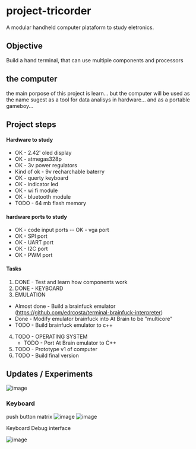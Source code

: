 # project-tricorder

A modular handheld computer plataform to study eletronics. 

## Objective 

Build a hand terminal, that can use multiple components and processors

## the computer 

the main porpose of this project is learn... but the computer will be used as the name sugest as a tool for data analisys in hardware... and as a portable gameboy... 

## Project steps 

#### Hardware to study 

- OK - 2.42' oled display 
- OK - atmegas328p 
- OK - 3v power regulators 
- Kind of ok - 9v recharchable baterry 
- OK - querty keyboard 
- OK - indicator led 
- OK - wi fi module 
- OK - bluetooth module
- TODO - 64 mb flash memory 


#### hardware ports to study 

- OK - code input ports
-- OK - vga port 
- OK - SPI port 
- OK - UART port 
- OK - I2C port 
- OK - PWM port 

#### Tasks

1. DONE - Test and learn how components work 
2. DONE - KEYBOARD 
3. EMULATION 
  - Almost done - Build a brainfuck emulator  (https://github.com/edrcosta/terminal-brainfuck-interpreter)
  - Done - Modify emulator brainfuck into At Brain to be "multicore" 
  - TODO - Build brainfuck emulator to c++
4. TODO - OPERATING SYSTEM 
   - TODO - Port At Brain emulator to C++  
5. TODO - Prototype v1 of computer
6. TODO - Build final version 

## Updates / Experiments

![image](https://user-images.githubusercontent.com/3594012/118572034-d3e47500-b755-11eb-8b06-7ed4595c64fc.png)

### Keyboard 

push button matrix 
![image](https://user-images.githubusercontent.com/3594012/118571406-553b0800-b754-11eb-9af5-ffc90810b4da.png)
![image](https://user-images.githubusercontent.com/3594012/118571421-5cfaac80-b754-11eb-88ae-4f1f8d5be271.png)

Keyboard Debug interface 

![image](https://user-images.githubusercontent.com/3594012/118571481-89162d80-b754-11eb-8d5a-9121adab3d9a.png)
